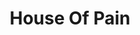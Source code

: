 ---
title: "House Of Pain"
summary: "House of Pain was an American hip-hop trio that released three albums in the 1990s. The group consisted of DJ Lethal, Danny Boy, and Everlast. The group's name is a reference to the H. G. Wells novel The Island of Dr. Moreau, a reference carried further by the naming of their 2011 tour He Who Breaks the Law. The group is best known for its 1992 hit single \"Jump Around\", which reached number 3 in their native United States of America, number 6 in Ireland and number 8 in the United Kingdom. The group broke up in 1996 due to what Everlast described as a toxic environment fueled by Danny Boy's drug addiction. Lead rapper Everlast eventually went on to pursue a solo career as a blues rock artist and member of the supergroup La Coka Nostra which also featured DJ Lethal. House of Pain reunited briefly in 2010 for a world tour."
slug: "house-of-pain"
image: "house-of-pain.jpg"
apple_music_artist_url: "https://music.apple.com/gb/artist/house-of-pain/5166342"
wikipedia_url: "https://en.wikipedia.org/wiki/House_of_Pain"
---